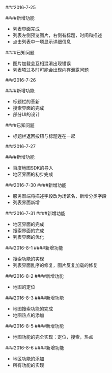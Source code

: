 ###2016-7-25

####新增功能
- 列表界面完成
- 列表左侧预览图片，右侧有标题，时间和描述
- 点击列表中一项显示详细信息

####已知问题
- 图片加载会互相混淆出现错误
- 列表项过多时可能会出现内存泄露问题

###2016-7-26

####新增功能
- 标题栏的革新
- 搜索界面的完成
- 部分UI的设计

####已知问题
- 标题栏返回按钮与标题连在一起

###2016-7-27

####新增功能
- 百度地图SDK的导入
- 地区界面的初步完成

###2016-7-30
####新增功能
- 服务器端将描述字段改为场馆名，新增分类字段
- 列表界面新增

###2016-7-31
####新增功能

- 地区界面的完成
- 搜索界面的完成
- 列表界面的优化

###2016-8-1
####新增功能

- 搜索功能的实现
- 列表界面乱序的修复，图片反复加载的修复

###2016-8-2
####新增功能

- 地图的定位

###2016-8-3
####新增功能

- 地图搜索功能的完成
- 地图热点的添加

###2016-8-5
####新增功能

- 地图功能的完全实现：定位，搜索，热点

###2016-8-6
####新增功能

- 地区功能的添加
- 所有功能的实现


